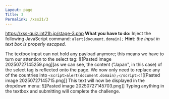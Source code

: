 ```yaml
---
Layout: page
Title: 3
Permalink: /xss21/3
---
```

https://xss-quiz.int21h.jp/stage-3.php
**What you have to do:** 
Inject the following JavaScript command: `alert(document.domain);`
**Hint**: *the input in text box is properly escaped.*

The textbox input can not hold any payload anymore; this means we have to turn our attention to the select tag:
![[Pasted image 20250727145259.png]]as we can see, the content ("Japan", in this case) of the select tag is reflected onto the page. We now only need to replace any of the countries into `<script>alert(document.domain);</script>`:
![[Pasted image 20250727145715.png]]
This text will now be displayed in the dropdown menu:
![[Pasted image 20250727145703.png]]
Typing anything in the textbox and submitting will complete the challenge.